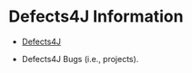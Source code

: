 # Defects4J Information

- [Defects4J](https://github.com/rjust/defects4j)

- Defects4J Bugs (i.e., projects).
